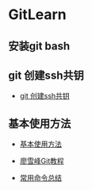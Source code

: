 # GitLearn

## 安装git bash

## git 创建ssh共钥

+ [git 创建ssh共钥][]

## 基本使用方法

+ [基本使用方法][]

+ [廖雪峰Git教程][]

+ [常用命令总结][]

[git 创建ssh共钥]: http://www.jianshu.com/p/a993f8cafd14
[基本使用方法]: http://www.cnblogs.com/xrong/archive/2013/03/22/2975882.html
[廖雪峰Git教程]:http://www.liaoxuefeng.com/wiki/0013739516305929606dd18361248578c67b8067c8c017b000
[常用命令总结]:https://github.com/GhostRiderLi/GitLearn/blob/master/git.md